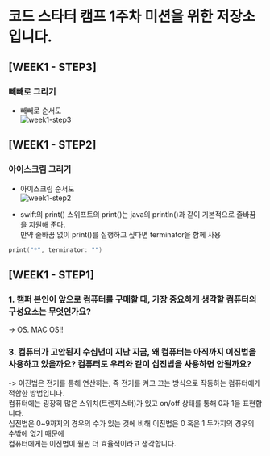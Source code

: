 # 코드 스타터 캠프 1주차 미션을 위한 저장소입니다.

## [WEEK1 - STEP3]
### 빼빼로 그리기
- 빼빼로 순서도 <br>
![week1-step3](https://github.com/hogang1223/swift-starter-week1/blob/2_hogang1223/FlowChart/week1-step3.png?raw=true)



## [WEEK1 - STEP2]
### 아이스크림 그리기
- 아이스크림 순서도<br>
![week1-step2](https://github.com/hogang1223/swift-starter-week1/blob/2_hogang1223/FlowChart/fix2-week1-step2.png?raw=true)

- swift의 print()
스위프트의 print()는 java의 println()과 같이 기본적으로 줄바꿈을 지원해 준다.<br>
만약 줄바꿈 없이 print()를 실행하고 싶다면 terminator을 함께 사용
```swift
print("*", terminator: "")
```


## [WEEK1 - STEP1]
### 1. 캠퍼 본인이 앞으로 컴퓨터를 구매할 때, 가장 중요하게 생각할 컴퓨터의 구성요소는 무엇인가요?
-> OS. MAC OS!!

### 3. 컴퓨터가 고안된지 수십년이 지난 지금, 왜 컴퓨터는 아직까지 이진법을 사용하고 있을까요? 컴퓨터도 우리와 같이 십진법을 사용하면 안될까요?
-> 이진법은 전기를 통해 연산하는, 즉 전기를 켜고 끄는 방식으로 작동하는 컴퓨터에게 적합한 방법입니다.<br>
컴퓨터에는 굉장히 많은 스위치(트렌지스터)가 있고 on/off 상태를 통해 0과 1을 표현합니다.<br>
십진법은 0~9까지의 경우의 수가 있는 것에 비해 이진법은 0 혹은 1 두가지의 경우의 수밖에 없기 때문에<br>
컴퓨터에게는 이진법이 훨씬 더 효율적이라고 생각합니다.<br>

